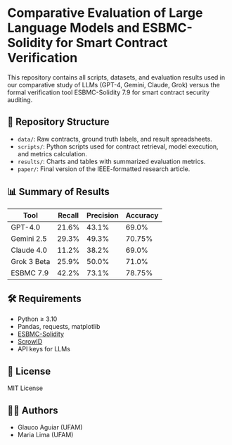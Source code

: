 # Comparative Evaluation of Large Language Models and ESBMC-Solidity for Smart Contract Verification

This repository contains all scripts, datasets, and evaluation results used in our comparative study of LLMs (GPT-4, Gemini, Claude, Grok) versus the formal verification tool ESBMC-Solidity 7.9 for smart contract security auditing.

## 📂 Repository Structure

- `data/`: Raw contracts, ground truth labels, and result spreadsheets.
- `scripts/`: Python scripts used for contract retrieval, model execution, and metrics calculation.
- `results/`: Charts and tables with summarized evaluation metrics.
- `paper/`: Final version of the IEEE-formatted research article.

## 📊 Summary of Results

| Tool              | Recall | Precision | Accuracy |
|-------------------|--------|-----------|----------|
| GPT-4.0           | 21.6%  | 43.1%     | 69.0%    |
| Gemini 2.5        | 29.3%  | 49.3%     | 70.75%   |
| Claude 4.0        | 11.2%  | 38.2%     | 69.0%    |
| Grok 3 Beta       | 25.9%  | 50.0%     | 71.0%    |
| ESBMC 7.9         | 42.2%  | 73.1%     | 78.75%|

## 🛠 Requirements

- Python ≥ 3.10
- Pandas, requests, matplotlib
- [ESBMC-Solidity](https://github.com/esbmc/esbmc)
- [ScrowID](https://github.com/sujeetc/ScrawlD)
- API keys for LLMs
## 📜 License

MIT License

## 👨‍🔬 Authors

- Glauco Aguiar (UFAM)
- Maria Lima (UFAM)
